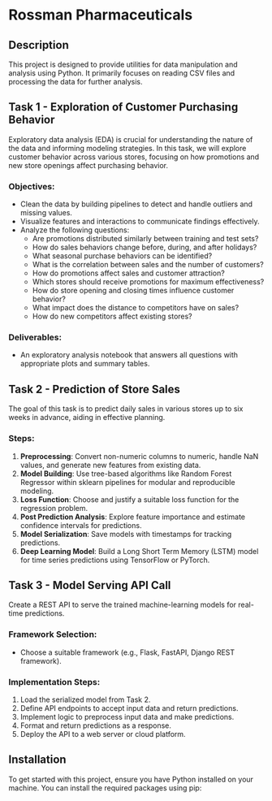 # Rossman Pharmaceuticals

## Description
This project is designed to provide utilities for data manipulation and analysis using Python. It primarily focuses on reading CSV files and processing the data for further analysis.

## Task 1 - Exploration of Customer Purchasing Behavior
Exploratory data analysis (EDA) is crucial for understanding the nature of the data and informing modeling strategies. In this task, we will explore customer behavior across various stores, focusing on how promotions and new store openings affect purchasing behavior.

### Objectives:
- Clean the data by building pipelines to detect and handle outliers and missing values.
- Visualize features and interactions to communicate findings effectively.
- Analyze the following questions:
  - Are promotions distributed similarly between training and test sets?
  - How do sales behaviors change before, during, and after holidays?
  - What seasonal purchase behaviors can be identified?
  - What is the correlation between sales and the number of customers?
  - How do promotions affect sales and customer attraction?
  - Which stores should receive promotions for maximum effectiveness?
  - How do store opening and closing times influence customer behavior?
  - What impact does the distance to competitors have on sales?
  - How do new competitors affect existing stores?

### Deliverables:
- An exploratory analysis notebook that answers all questions with appropriate plots and summary tables.

## Task 2 - Prediction of Store Sales
The goal of this task is to predict daily sales in various stores up to six weeks in advance, aiding in effective planning.

### Steps:
1. **Preprocessing**: Convert non-numeric columns to numeric, handle NaN values, and generate new features from existing data.
2. **Model Building**: Use tree-based algorithms like Random Forest Regressor within sklearn pipelines for modular and reproducible modeling.
3. **Loss Function**: Choose and justify a suitable loss function for the regression problem.
4. **Post Prediction Analysis**: Explore feature importance and estimate confidence intervals for predictions.
5. **Model Serialization**: Save models with timestamps for tracking predictions.
6. **Deep Learning Model**: Build a Long Short Term Memory (LSTM) model for time series predictions using TensorFlow or PyTorch.

## Task 3 - Model Serving API Call
Create a REST API to serve the trained machine-learning models for real-time predictions.

### Framework Selection:
- Choose a suitable framework (e.g., Flask, FastAPI, Django REST framework).

### Implementation Steps:
1. Load the serialized model from Task 2.
2. Define API endpoints to accept input data and return predictions.
3. Implement logic to preprocess input data and make predictions.
4. Format and return predictions as a response.
5. Deploy the API to a web server or cloud platform.

## Installation
To get started with this project, ensure you have Python installed on your machine. You can install the required packages using pip:

